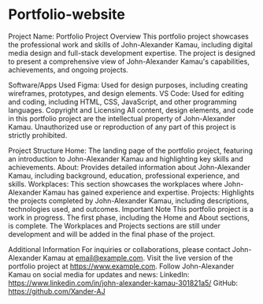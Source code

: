 # Portfolio-website

Project Name: Portfolio Project
Overview
This portfolio project showcases the professional work and skills of John-Alexander Kamau, including digital media design and full-stack development expertise. The project is designed to present a comprehensive view of John-Alexander Kamau's capabilities, achievements, and ongoing projects.

Software/Apps Used
Figma: Used for design purposes, including creating wireframes, prototypes, and design elements.
VS Code: Used for editing and coding, including HTML, CSS, JavaScript, and other programming languages.
Copyright and Licensing
All content, design elements, and code in this portfolio project are the intellectual property of John-Alexander Kamau. Unauthorized use or reproduction of any part of this project is strictly prohibited.

Project Structure
Home: The landing page of the portfolio project, featuring an introduction to John-Alexander Kamau and highlighting key skills and achievements.
About: Provides detailed information about John-Alexander Kamau, including background, education, professional experience, and skills.
Workplaces: This section showcases the workplaces where John-Alexander Kamau has gained experience and expertise.
Projects: Highlights the projects completed by John-Alexander Kamau, including descriptions, technologies used, and outcomes.
Important Note
This portfolio project is a work in progress. The first phase, including the Home and About sections, is complete. The Workplaces and Projects sections are still under development and will be added in the final phase of the project.

Additional Information
For inquiries or collaborations, please contact John-Alexander Kamau at <email@example.com>.
Visit the live version of the portfolio project at <https://www.example.com>.
Follow John-Alexander Kamau on social media for updates and news:
LinkedIn: <https://www.linkedin.com/in/john-alexander-kamau-301821a5/>
GitHub: <https://github.com/Xander-AJ>
